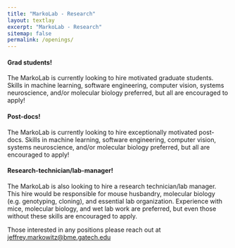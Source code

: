 ```yaml
---
title: "MarkoLab - Research"
layout: textlay
excerpt: "MarkoLab - Research"
sitemap: false
permalink: /openings/
---
```





<div class="card text-white bg-primary mb-3" style="max-width: 50rem;">
<div class="card-header">
<h4 class="card-title">
Grad students!
</h4>
</div>
<div class="card-body">
<p class="card-text">The MarkoLab is currently looking to hire motivated graduate students. Skills in machine learning, software engineering, computer vision, systems neuroscience, and/or molecular biology preferred, but all are encouraged to apply!</p>
</div>
</div>

<div class="card text-white bg-primary mb-3" style="max-width: 50rem;">
<div class="card-header">
<h4 class="card-title">
Post-docs!
</h4>
</div>
<div class="card-body">
<p class="card-text">The MarkoLab is currently looking to hire exceptionally motivated post-docs. Skills in machine learning, software engineering, computer vision, systems neuroscience, and/or molecular biology preferred, but all are encouraged to apply!</p>
</div>
</div>

<div class="card text-white bg-primary mb-3" style="max-width: 50rem;">
<div class="card-header">
<h4 class="card-title">
Research-technician/lab-manager!
</h4>
</div>
<div class="card-body">
<p class="card-text">The MarkoLab is also looking to hire a research technician/lab manager. This hire would be responsible for mouse husbandry, molecular biology (e.g. genotyping, cloning), and essential lab organization. Experience with mice, molecular biology, and wet lab work are preferred, but even those without these skills are encouraged to apply.</p>
</div>
</div>


Those interested in any positions please reach out at [jeffrey.markowitz@bme.gatech.edu](mailto:jeffrey.markowitz@bme.gatech.edu)